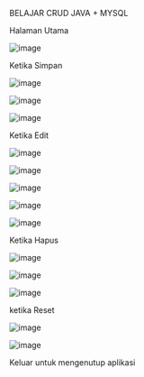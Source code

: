BELAJAR CRUD JAVA + MYSQL

Halaman Utama


![image](https://github.com/Anoplay/BelajarCRUDJava/assets/28952095/996c2a42-5c75-40d4-b582-e40a0f1a021c)


Ketika Simpan


![image](https://github.com/Anoplay/BelajarCRUDJava/assets/28952095/85cbb146-2c35-46e2-b968-bc87054e08d0)

![image](https://github.com/Anoplay/BelajarCRUDJava/assets/28952095/6bf585a8-0b67-4425-9065-1074e812220d)

![image](https://github.com/Anoplay/BelajarCRUDJava/assets/28952095/d9352b94-72e7-475e-a4d4-2320ad50d7d4)


Ketika Edit


![image](https://github.com/Anoplay/BelajarCRUDJava/assets/28952095/21cc8644-59a9-424a-a6fd-1b852f0e7cde)

![image](https://github.com/Anoplay/BelajarCRUDJava/assets/28952095/a93dd65c-5641-4ed8-a265-7bd6f5d391f8)

![image](https://github.com/Anoplay/BelajarCRUDJava/assets/28952095/7c820060-ae06-497c-b059-6b475c865fd6)

![image](https://github.com/Anoplay/BelajarCRUDJava/assets/28952095/ba0ba80f-0d6a-4b81-b183-fe7bc28f075a)

![image](https://github.com/Anoplay/BelajarCRUDJava/assets/28952095/019502c1-04ac-4143-9bbd-353d8e933db3)


Ketika Hapus


![image](https://github.com/Anoplay/BelajarCRUDJava/assets/28952095/9125528b-cab4-4f51-afd0-a9e4e92e40c3)

![image](https://github.com/Anoplay/BelajarCRUDJava/assets/28952095/e3865d87-3a1b-4157-b1c5-36dd20eb1294)

![image](https://github.com/Anoplay/BelajarCRUDJava/assets/28952095/5536c582-8a71-4e89-a269-897a047d7645)


ketika Reset


![image](https://github.com/Anoplay/BelajarCRUDJava/assets/28952095/1a4becc2-4438-4527-8c14-241bfed8025b)

![image](https://github.com/Anoplay/BelajarCRUDJava/assets/28952095/7423f6f6-1475-4f2f-8b08-c6a35ce091f9)


Keluar untuk mengenutup aplikasi













